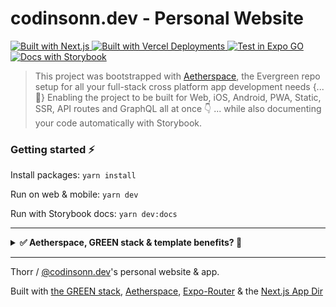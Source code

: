 # codinsonn.dev - Personal Website

<p>
  <a href="https://codinsonn.dev">
    <img alt="Built with Next.js" longdesc="Built with Next.js" src="https://img.shields.io/badge/Next-black?style=for-the-badge&logo=next.js&logoColor=white" />
  </a>
  <a href="https://codinsonn.dev">
    <img alt="Built with Vercel Deployments" longdesc="Built with Vercel Deployments" src="https://img.shields.io/badge/vercel-%23000000.svg?style=for-the-badge&logo=vercel&logoColor=white" />
  </a>
  <a href="https://main--63e8ae7f443d84f16518d4e5.chromatic.com/?path=/story/readme-md--page">
    <img alt="Test in Expo GO" longdesc="Test in Expo GO" src="https://img.shields.io/badge/expo-1C1E24?style=for-the-badge&logo=expo&logoColor=#D04A37" />
  </a>
  <a href="https://main--63e8ae7f443d84f16518d4e5.chromatic.com/?path=/story/readme-md--page">
    <img alt="Docs with Storybook" longdesc="Documentated with Storybook" src="https://img.shields.io/badge/-Storybook-FF4785?style=for-the-badge&logo=storybook&logoColor=fff" />
  </a>
</p>

> This project was bootstrapped with [Aetherspace](https://github.com/sponsors/codinsonn), the Evergreen repo setup for all your full-stack cross platform app development needs \{...💚\} Enabling the project to be built for Web, iOS, Android, PWA, Static, SSR, API routes and GraphQL all at once 👇 ... while also documenting your code automatically with Storybook.

### Getting started ⚡️

Install packages: `yarn install`

Run on web & mobile: `yarn dev`

Run with Storybook docs: `yarn dev:docs`

---

<details>
  <summary><b>✅ Aetherspace, GREEN stack & template benefits? 🚀</b></summary>

---

# Aetherspace - GREEN stack starter template for cross platform React app development

> 🐦 [Anouncement post](https://dev.to/codinsonn/how-to-compete-with-elons-twitter-a-dev-perspective-4j64)  
> ⚡️ [Quickstart example](https://main--63e8ae7f443d84f16518d4e5.chromatic.com/?path=/story/aetherspace-quickstart--page)  

### Table of contents

💚 - [What is the GREEN stack?](#what-is-the-green-stack)  
🚀 - [What is Aetherspace?](#what-is-aetherspace)  
🤖 - [Why start with a turbo/monorepo?](#why-turborepo)  
📁 - [File structure and installing new packages.](#package-management)  
👾 - [Benefits and next steps.](#benefits-next-steps)  
🤷‍♂️ - [When _not_ to use the GREEN stack.](#when-not-to-use-green-stack)  
📚 - [Relevant Docs.](#relevant-docs)

## What the hell is the GREEN stack? 💚 <a name="what-is-the-green-stack"></a>

In short GREEN stands for these 5 core technologies:

- **G**raphQL for typed and self documenting APIs
- **R**eact & React-Native for write-once UI
- **E**vergreen components (extendable, themable, with docs, types & tests)
- **E**xpo for easy mobile development, deployment and testing
- **N**ext.js for web, SEO, Static & Server rendering, API & Web-Vitals

The core idea is writing your app code or features just once with Typescript and React-Native, yet make it available on any platform or device without double implementations or the need for different development teams.

## How does 'Aetherspace' help, exactly? 🚀 <a name="what-is-aetherspace"></a>

> Think of it as Unity for React Apps. Just like Unity aims to make cross console game development a lot easier for (indie) game devs, Aetherspace's setup for the GREEN stack aims to do the same for cross-platform app development.

### Core concepts

- Cross-platform from the start
- Take what works, make it better
- Single sources of truth
- Write once, use anywhere
- Documentation drives adoption

#### It helps you move fast, save time and deliver more

Aetherspace is an opinionated framework that fills in the gaps of working and building with the GREEN stack:

- How should I handle responsive design?
- How do I avoid web layout shift when react-native styling does not support media queries or classnames?
- How can I expose / read public env vars across multiple platforms?
- How do I take advantage of optimisations like `next/image` on web when that's not available in React-Native?
- What's the best way to style and animate my UI elements for both web and mobile?

Just to name a few.

While the stack itself is very powerful, figuring out how to get set up and do certain things in a write-once way can be frustrating and time consuming. To save you time figuring it all out on your own, _Aetherspace_ contains a bunch of packages, utils and best-practices to set you up for a quick and easy ride to cross-platform success.

## But why start with a turbo/monorepo? 🤖 <a name="why-turborepo"></a>

One annoying thing about figuring this stack out on your own is when packages you're using require custom configs for babel, webpack or otherwise. With Expo and Next.js, it often happens that updating e.g. a single `babel.config.js` used for both Expo and Next.js will fix usage on either, but then break the other.

Using a monorepo with different entry points for Next.js and Expo allows us to keep configs more separate, and therefore allow more confident updating of packages and configs without accidentally breaking other platforms.

In this starter template, we've opted to use turborepo with yarn workspaces. We'll list some basics in the next section, but for a deeper understanding please refer to their documentation for more info.

## 📁 File structure and package management 📦 <a name="package-management"></a>

This starter monorepo has three types of workspaces:

- `/apps/*` for all expo & next.js versions of your apps (consumes `'features'` 👇)
- `/features/*` features of your app, grouped together by feature name (consumes `'packages'` 👇)
- `/packages/*` for all shared dependencies / library code used in multiple apps or features

```
├── apps/
│   └── expo/ 👉 Where all Expo & mobile specific config for {app-name} lives
│       └── app.json ➡️ Expo app config (e.g. App name, icon, landscape / tablet support)
│       └── app/ ➡️ File-based Routing & Navigation Setup for mobile (using 'app-core/screens/')
│           └── (generated)/ ➡️ File based routing generated from `routes/` in features or packages
│               └── _layout.tsx ➡️ Root layout for all app screens (e.g. tab bar, drawer, etc.)
│               └── index.tsx ➡️ Home & starting screen for the app
│       └── babel.config.js ➡️ Babel transpilation config for Expo
│       └── index.js ➡️ Mobile entrypoint loader for App.tsx
│       └── metro.config.js ➡️ Metro bundler config for react-native
│       └── package.json ➡️ yarn-workspace config, lists core expo & react-native dependencies
│       └── tsconfig.json ➡️ Typescript config for Expo
│       └── webpack.config.js ➡️ Enables PWA browser testing with Expo (no SSR)
│
│   └── next/ 👉 Where all Next.js, Server & API config for {app-name} lives
│       └── public/ ➡️ favicon, app icons & other static assets (e.g. images & fonts)
│       └── app/ ➡️ File-based Routing & Navigation Setup for Web (using 'app-core/screens/')
│           └── (generated)/ ➡️ File based routing generated from `routes/` in features or packages
│               └── head.tsx ➡️ HTML wrapper for head & meta tags (+ SSR styles)
│               └── layout.tsx ➡️ Root layout for all web pages (e.g. headers / footers / nav)
│               └── page.tsx ➡️ Web Homepage (e.g. using 'app-core/screens/HomeScreen.tsx')
│       └── src/
│           └── pages/ ➡️ directory based routes (using 'app-core/screens/')
│               └── api/ ➡️ directory based api routes (using 'app-core/resolvers/')
│                   └── graphql.ts ➡️ GraphQL client from 'app-core/graphql/'
│       └── babel.config.js ➡️ Babel transpilation config for Next.js
│       └── next.config.js ➡️ Next.js config, modules to transpile & plugins to support
│       └── package.json ➡️ yarn-workspaces config, lists core next.js dependencies
│       └── tsconfig.json ➡️ Typescript config for Next.js
|
|── features/
│   └── app-core/ 👉 Where all core cross-platform code for {app-name} lives
│       └── components/ ➡️ Molecules / Atoms / Common UI used in 'screens/'
│       └── graphql/ ➡️ Shared code for the GraphQL API client (optional)
│       └── resolvers/ ➡️ Shared resolvers used in both in API routes or GraphQL API
│       └── screens/ ➡️ Page templates used in App.tsx and next.js's 'pages/' directory
│       └── routes/ ➡️ Write-once routing for both web & mobile (see 'app/(generated)/' in expo & next)
│       └── package.json ➡️ config required by yarn-workspaces, lists dependencies that don't fit anywhere else
│   └── {app-feature}/ 👉 Code shared across apps, ideally same structure as 'features/app-core'
│       └── package.json ➡️ config required by yarn-workspaces, list dependencies specific to this feature
│
├── packages/
│   └── @aetherspace/ ➡️ Primitives, utils & helpers for working with the GREEN stack
│       └── schemas/ ➡️ A set of Zod powered schema utils for building single sources of truth
│   └── @config/ ➡️ list of ts & other configs to use / extend from in next or expo apps
│   └── {comp-lib}/ 👉 Code shared across apps, ideally same structure as 'features/app-core'
│       └── package.json ➡️ yarn-workspace config, list dependencies specific to this package
│
├── node_modules/ ➡️ Contains all modules for the entire monorepo
├── package.json  ➡️ Root yarn-workspaces configuration + helper scripts, core developer only dependencies
└── turbo.json  ➡️ Monorepo config, manages dependencies in build scripts + caching of tasks
```

```
💡 `{app-feature}`, `{app-name}` & `{comp-lib}` are just placeholders and you **can** have multiple of these
```

#### 📦 Keep your apps seperate with `/apps/*` & `/features/*` workspaces:

For every app you're building in this monorepo, you'll need a few folders:

- `/apps/next` - Entry for web where only next.js related config/setup for an app should live.
  Should list only core next.js related deps & polyfills.
- `/apps/expo` - Entry for mobile where only expo related config/setup for an app should live.
  Should list only core react-native and expo related deps.
- `/features/{app}-core` - Where most of your core app specific UI, logic and screens will live.
  Should list app dependencies not listed elsewhere.

In each of these folders own a `package.json` file, where a `name` property should be specified to identify that workspace. This name can then be referenced during installs via e.g.

```shell-script
yarn workspace next add {package-name}
```

#### To install Expo modules for the specific Expo SDK you're using:

```shell-script
yarn expo-cli install {package-name}
````
Which will run `yarn workspace expo-app expo-cli install {package-name}` under the hood.

## 👾 Stack and Template benefits + Next steps 👾 <a name="benefits-next-steps"></a>

If you've read the sections above, It's likely the **ease** of use, **time saving** capabilities and **scalability** of this stack & template are clear.

The starter repo comes with some opinionated extra packages and abilities.  
Here's a list of what you can start doing out of the box:

- Link pages and screens cross platform with the `<Link>` component from `aetherspace/navigation`
- Use tailwind to style UI responsively on web / mobile with `<AetherView tw="sm:px-2">` / `tailwind-rn`
- Add illustrations or icons with `react-native-svg`
- Bring the power of GraphQL to JSON or REST apis with `aetherResolver()` and schemas as single sources of truth.
- Document your components and APIs with Storybook.
- Deploy to vercel with `yarn deploy` or `vercel --prod --no-clipboard` ([view live](https://aetherspace-green-stack-starter.vercel.app/))
- Deploy to netlify [via this guide](https://www.netlify.com/blog/2020/11/30/how-to-deploy-next.js-sites-to-netlify/) ([view live](https://aetherspace-green-stack-starter.netlify.app/))

Possible next steps:
- Animate UI elements with `react-native-reanimated` or `moti`
- Add auth with [AuthSession](https://docs.expo.dev/versions/latest/sdk/auth-session/) ([Expo Examples](https://docs.expo.dev/guides/authentication/))

## 💼 Why this makes sense from a user, dev & business perspective <a name="why-this-makes-sense-from-a-business-perspective"></a>

**For users:**
- Solutions built for how they prefer to use software, whether that's on a phone, tablet or desktop.
- Can share any page or feature with a link, which will open in the correct app or browser.
- Full feature parity across all platforms.

**For developers:**
- Write-once UI, logic, routing, data fetching & resolvers
- Easily onboard new devs to the project with auto-generated Storybook docs
- Save time & reduce risk by defining data structure once, instead of 4 times for types, graphql, docs & validation

**For businesses:**
- Speed and flexibility to build/update features and pages for any platform.
- Reach more users by being available on more devices.
- Free organic leads from web SEO, which you can easily guide to mobile where higher conversions happen.

> Whether you're a startup or established company, having both web and mobile apps is a great competitive advantage. There are many stories of market leaders suddenly being overtaken because the competition were able to move faster or had more devices their solution was available on for their customers.

This stack makes it near effortless to enable extra platforms. It helps keep teams small and enables them to move fast when building new pages or features for phones, tablets and/or the web.

**More deliverables for less time invested in turn means flexibility in one or more of these areas:**

- ... negotiation room about budget or deadlines (in case of client work)
- ... 💰 to be distributed among the entire team
- ... 🕗 available for experimentation
- ... budget available to market the product

<details>
<summary>Show full 🕗🕗 to 💰💰💰 Comparison</summary>

---

Let's talk Return on Investment:

> 🕗 = time required = devs / teams / resources invested  
> 💰 = deliverable sale value = costs to build + profit margin  
> ROI = 🕗 -> _sold for_ -> 💰

Web only project ROI = 🕗🕗 -> 💰💰

- 🕗 Web Front-End 💰
- 🕗 General Back-End (REST / GraphQL + Templates / SSR) 💰

Native iOS + Android project ROI = 🕗🕗🕗 -> 💰💰💰

- 🕗 iOS App with Swift 💰
- 🕗 Android app with Java 💰
- 🕗 API Back-End (REST / GraphQL) 💰

React-Native Mobile App ROI = 🕗🕗 -> 💰💰 to 💰💰💰

- 🕗 iOS + Android App with RN 💰(💰)
- 🕗 API Back-End (REST / GraphQL) 💰

Expo Mobile + PWA ROI = 🕗🕗 ->💰💰 to 💰💰💰💰

- 🕗 iOS + Android + PWA with Expo & RN (Web without SSR) 💰(💰💰)
- 🕗 API Back-End (REST / GraphQL) 💰

> Now, things get _really_ interesting when you try to compare full cross-platform apps

Full Cross Platform with Separate Dev Teams ROI = 🕗🕗🕗🕗🕗🕗🕗 -> 💰💰💰💰💰💰💰

- 🕗 Web Front-End 💰
- 🕗 iOS App with Swift 💰
- 🕗 Android app with Java 💰
- 🕗 Windows App Dev Team 💰
- 🕗 MacOS App Dev Team 💰
- 🕗 Linux App Dev Team 💰
- 🕗 API Back-End (REST / GraphQL) 💰

Full Cross Platform with GREEN stack ROI = 🕗🕗 -> 💰💰 to 💰💰💰💰💰💰💰

- 🕗 Web (PWA & SSR & Web Vitals) + iOS + Android + Windows + MacOS + Linux 💰(💰💰💰💰💰)
- 🕗 Back-End (REST + GraphQL + SSR + Static Exports + ISSG + universal JS utils thanks to Next.js) 💰

**Key takeaway: Always build or upsell more platforms / devices the app could run on**

</details>

## When not to use the GREEN stack? 🤷‍♂️ <a name="when-not-to-use-green-stack"></a>

The GREEN stack is unlikely to be the best fit when your project...

- ... will always be web only 👉 Use `next.js`
- ... will always be mobile only 👉 Use `Expo`
- ... will always be desktop only 👉 Use `Electron` + `React` / `Vue` / `Svelte`
- ... is very Bluetooth / AR / VR / XR heavy 👉 Go native with `Swift` / `Java`
- ... is not using React 👉 Use `Svelte` / `Vue` + `Ionic`
- ... has no real need for Server Rendering, SEO or Web-Vitals 👉 Use `Expo` (+ Web Support)
- ... is using React, but the project is too far along and has no budget, time or people to refactor 🤷‍♂️

If your project has required dependencies / SDKs / libraries that are either not available in JS, are not extractable to API calls or cannot function cross-platform, this may also not be a good solution for your use-case\*.

```
🛠 * However, for JS libs, you could always try adding cross platform support yourself with `patch-package`
```

## 📚 Further reading / Relevant docs: <a name="relevant-docs"></a>

- [Expo](https://docs.expo.dev/), [React Native](https://reactnative.dev/docs/getting-started), [Expo-Router docs](https://expo.github.io/router/docs/)
- [Yarn Workspaces](https://classic.yarnpkg.com/lang/en/docs/workspaces/), [Turborepo docs](https://turborepo.org/docs)
- [Next.js](https://nextjs.org/docs/getting-started), [app-directory](https://beta.nextjs.org/docs/getting-started), [React-Native-Web docs](https://necolas.github.io/react-native-web/docs/)
- [Apollo Server docs](https://www.apollographql.com/docs/apollo-server/)

## Frequently Asked Questions 🤔

#### How does automatic docgen work?

See the README on [Automation](/packages/@registries/README.md) or the [Anouncement post](https://dev.to/codinsonn/how-to-compete-with-elons-twitter-a-dev-perspective-4j64) 

#### I have a question about the license.

Check out the [License](/LICENSE.md) and its FAQ section.

---

<p>
    <a aria-label="sponsor @codinsonn on Github for full access" href="https://github.com/sponsors/codinsonn">
        <img src="https://img.shields.io/static/v1?label=Sponsor&style=for-the-badge&message=%E2%9D%A4&logo=GitHub&color=%23fe8e86" target="_blank" />
    </a>
    <a aria-label="the aetherspace green stack starter is free to use for some, but paid for professional use." href="/LICENSE.md" target="_blank">
        <img align="right" alt="License: MIT" src="https://img.shields.io/badge/Licence-Custom-green?style=for-the-badge" target="_blank" />
    </a>
</p>

</details>

---

Thorr / [@codinsonn.dev](https://codinsonn.dev)'s personal website & app.  

Built with [the GREEN stack](https://github.com/sponsors/codinsonn), [Aetherspace](https://github.com/sponsors/codinsonn), [Expo-Router](https://expo.github.io/router/docs) & the [Next.js App Dir](https://beta.nextjs.org/docs/app-directory-roadmap)
